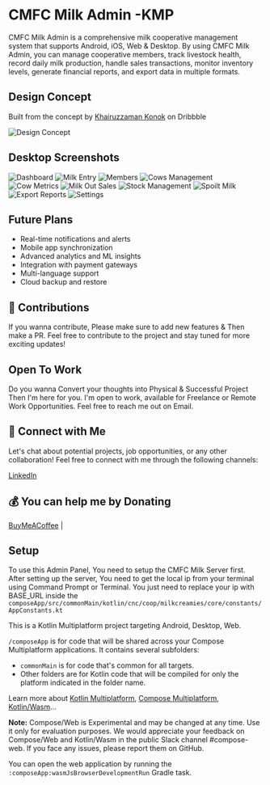 # CMFC Milk Admin -KMP

CMFC Milk Admin is a comprehensive milk cooperative management system that supports Android, iOS,
Web & Desktop. By using CMFC Milk Admin, you can manage cooperative members, track livestock health,
record daily milk production, handle sales transactions, monitor inventory levels, generate
financial reports, and export data in multiple formats.

## Design Concept

Built from the concept by [Khairuzzaman Konok](https://dribbble.com/khairuzzaman-konok) on Dribbble

![Design Concept](https://cdn.dribbble.com/userupload/17172177/file/original-4abde46ed0612a0cea5bb752e19774ce.jpg?resize=1200x853&vertical=center)

## Desktop Screenshots

![Dashboard](composeApp/src/commonMain/composeResources/assests/dash.png)
![Milk Entry](composeApp/src/commonMain/composeResources/assests/entry.png)
![Members](composeApp/src/commonMain/composeResources/assests/memeberentries.png)
![Cows Management](composeApp/src/commonMain/composeResources/assests/cows.png)
![Cow Metrics](composeApp/src/commonMain/composeResources/assests/cowmetrics.png)
![Milk Out Sales](composeApp/src/commonMain/composeResources/assests/milkout.png)
![Stock Management](composeApp/src/commonMain/composeResources/assests/stock.png)
![Spoilt Milk](composeApp/src/commonMain/composeResources/assests/spoilt.png)
![Export Reports](composeApp/src/commonMain/composeResources/assests/export.png)
![Settings](composeApp/src/commonMain/composeResources/assests/settings.png)

## Future Plans

- Real-time notifications and alerts
- Mobile app synchronization
- Advanced analytics and ML insights
- Integration with payment gateways
- Multi-language support
- Cloud backup and restore

## 🌟 Contributions

If you wanna contribute, Please make sure to add new features & Then make a PR. Feel free to
contribute to the project and stay tuned for more exciting updates!

## Open To Work

Do you wanna Convert your thoughts into Physical & Successful Project Then I'm here for you. I'm
open to work, available for Freelance or Remote Work Opportunities. Feel free to reach me out on
Email.

## 🤝 Connect with Me

Let's chat about potential projects, job opportunities, or any other collaboration! Feel free to
connect with me through the following channels:

[LinkedIn](https://linkedin.com/in/mkao)

## 💰 You can help me by Donating

[BuyMeACoffee](https://buymeacoffee.com/earl89) |
## Setup

To use this Admin Panel, You need to setup the CMFC Milk Server first. After setting up the server,
You need to get the local ip from your terminal using Command Prompt or Terminal. You just need to
replace your ip with BASE_URL inside the
`composeApp/src/commonMain/kotlin/cnc/coop/milkcreamies/core/constants/AppConstants.kt`

This is a Kotlin Multiplatform project targeting Android, Desktop, Web.

`/composeApp` is for code that will be shared across your Compose Multiplatform applications. It
contains several subfolders:

- `commonMain` is for code that's common for all targets.
- Other folders are for Kotlin code that will be compiled for only the platform indicated in the
  folder name.

Learn more
about [Kotlin Multiplatform](https://kotlinlang.org/docs/multiplatform.html), [Compose Multiplatform](https://github.com/JetBrains/compose-multiplatform), [Kotlin/Wasm](https://kotl.in/wasm/)...

**Note:** Compose/Web is Experimental and may be changed at any time. Use it only for evaluation
purposes. We would appreciate your feedback on Compose/Web and Kotlin/Wasm in the public Slack
channel #compose-web. If you face any issues, please report them on GitHub.

You can open the web application by running the `:composeApp:wasmJsBrowserDevelopmentRun` Gradle
task.

